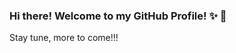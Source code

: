 ### Hi there! Welcome to my GitHub Profile! ✨ 👋

<!--
**ismailo/ismailo** is a ✨ _special_ ✨ repository because its `README.md` (this file) appears on your GitHub profile.

Here are some ideas to get you started:

- 🔭 I always loved to learn the code but college and career took to a different path. I earned BS in Optical Engineering, MS in Information Systems from University of Arizona. Most recently I earned my MBA at University of Illinois. 
- 🌱 I’m currently learning learning programming starting from the fundamentals to mastery level. My goal is start writing 
  - C programs with complex use of memory and pointer
  - Gain strong understanding of the compile/runtime behavior of C programs
- 👯 I’m looking to collaborate on modern Tech Stack and C/C++
- 💬 Ask me about data & analytics as I have been teaching business analytics for the past 4 years at Udacity.com 
- 📫 How to reach me: https://www.tiktok.com/@break.into.tech
- ⚡ Fun fact: I eat, walk and talk fast. 
--> Stay tune, more to come!!!
